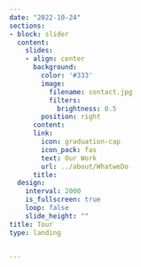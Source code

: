 ```yaml
---
date: "2022-10-24"
sections:
- block: slider
  content:
    slides:
    - align: center
      background:
        color: '#333'
        image:
          filename: contact.jpg
          filters:
            brightness: 0.5
        position: right
      content:
      link:
        icon: graduation-cap
        icon_pack: fas
        text: Our Work
        url: ../about/WhatweDo
      title: 
  design:
    interval: 2000
    is_fullscreen: true
    loop: false
    slide_height: ""
title: Tour
type: landing


---
```


